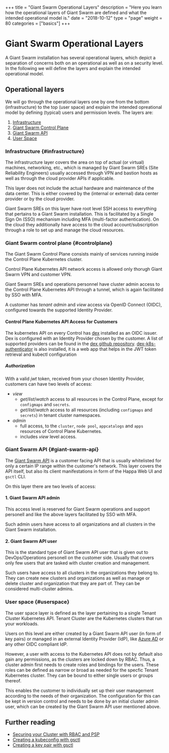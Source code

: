+++
title = "Giant Swarm Operational Layers"
description = "Here you learn how the operational layers of Giant Swarm are defined and what the intended operational model is."
date = "2018-10-12"
type = "page"
weight = 80
categories = ["basics"]
+++

# Giant Swarm Operational Layers

A Giant Swarm installation has several operational layers, which depict a separation of concerns both on an operational as well as on a security level. In the following we will define the layers and explain the intended operational model.

## Operational layers

We will go through the operational layers one by one from the bottom (infrastructure) to the top (user space) and explain the intended opreational model by defining (typical) users and permission levels. The layers are:

1. [Infrastructure](#infrastructure)
2. [Giant Swarm Control Plane](#controlplane)
3. [Giant Swarm API](#giant-swarm-api)
4. [User Space](#userspace)

### Infrastructure {#infrastructure}

The infrastructure layer covers the area on top of actual (or virtual) machines, networking, etc., which is managed by Giant Swarm SREs (Site Reliability Engineers) usually accessed through VPN and bastion hosts as well as through the cloud provider APIs if applicable.

This layer does not include the actual hardware and maintenance of the data center. This is either covered by the (internal or external) data center provider or by the cloud provider.

Giant Swarm SREs on this layer have root level SSH access to everything that pertains to a Giant Swarm installation. This is facilitated by a Single Sign On (SSO) mechanism including MFA (multi-factor authentication). On the cloud they additionally have access to the cloud account/subscription through a role to set up and manage the cloud resources.

### Giant Swarm control plane {#controlplane}

The Giant Swarm Control Plane consists mainly of services running inside the Control Plane Kubernetes cluster.

Control Plane Kubernetes API network access is allowed only thorugh Giant Swarm VPN and customer VPN.

Giant Swarm SREs and operations personnel have cluster admin access to the Control Plane Kubernetes API through a tunnel, which is again facilitated by SSO with MFA.

A customer has *tenant admin* and *view* access via OpenID Connect (OIDC), configured towards the supported Identity Provider. 

#### Control Plane Kubernetes API Access for Customers

The kubernetes API on every Control has [dex](https://github.com/dexidp/dex) installed as an OIDC issuer. Dex is configured with an Identity Provider chosen by the customer. A list of supported providers can be found in the [dex github repository](https://github.com/dexidp/dex/tree/master/connector).
[dex-k8s-authenticator](https://github.com/mintel/dex-k8s-authenticator) is also installed, it is a web app that helps in the JWT token retrieval and kubectl configuration

##### Authorization

With a valid *jwt* token, received from your chosen Identity Provider, customers can have two levels of access:
  - *view* 
    - *get*/*list*/*watch* access to all resources in the Control Plane, except for `configmaps` and `secrets`. 
    - *get*/*list*/*watch* access to all resources (including `configmaps` and `secrets`) in tenant cluster namespaces.
  - *admin*
    - full access, to the `cluster`, `node pool`, `appcatalogs` and `apps` resources of Control Plane Kubernetes.
    - includes *view* level access.
  
### Giant Swarm API {#giant-swarm-api}

The [Giant Swarm API](https://docs.giantswarm.io/api/) is a customer facing API that is usually whitelisted for only a certain IP range within the customer's network. This layer covers the API itself, but also its client manifestations in form of the Happa Web UI and `gsctl` CLI.

On this layer there are two levels of access:

#### 1. Giant Swarm API admin

This access level is reserved for Giant Swarm operations and support personell and like the above layers facilitated by SSO with MFA.

Such admin users have access to all organizations and all clusters in the Giant Swarm installation.

#### 2. Giant Swarm API user

This is the standard type of Giant Swarm API user that is given out to DevOps/Operations personell on the customer side. Usually that covers only few users that are tasked with cluster creation and management.

Such users have access to all clusters in the organizations they belong to. They can create new clusters and organizations as well as manage or delete cluster and organization that they are part of. They can be considered multi-cluster admins.

### User space {#userspace}

The user space layer is defined as the layer pertaining to a single Tenant Cluster Kubernetes API. Tenant Cluster are the Kubernetes clusters that run your workloads.

Users on this level are either created by a Giant Swarm API user (in form of key pairs) or managed in an external Identity Provider (IdP), like [Azure AD](https://docs.giantswarm.io/guides/authenticating-with-microsoft-azure-active-directory/) or any other OIDC compliant IdP.

However, a user with access to the Kubernetes API does not by default also gain any permissions, as the clusters are locked down by RBAC. Thus, a cluster admin first needs to create roles and bindings for the users. These roles can be defined as narrow or broad as needed for the specfic Tenant Kubernetes cluster. They can be bound to either single users or groups thereof.

This enables the customer to individually set up their user management according to the needs of their organization. The configuration for this can be kept in version control and needs to be done by an initial cluster admin user, which can be created by the Giant Swarm API user mentioned above.

## Further reading

- [Securing your Cluster with RBAC and PSP](https://docs.giantswarm.io/guides/securing-with-rbac-and-psp/)
- [Creating a kubeconfig with gsctl](https://docs.giantswarm.io/reference/gsctl/create-kubeconfig/)
- [Creating a key pair with gsctl](https://docs.giantswarm.io/reference/gsctl/create-keypair/)
